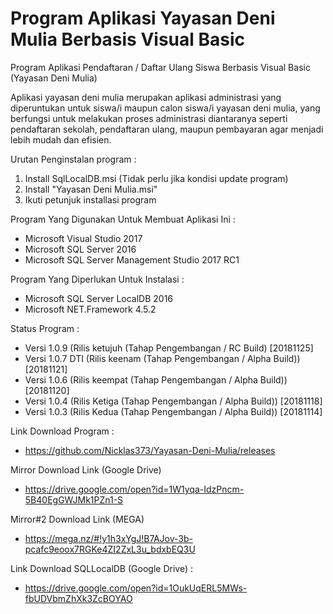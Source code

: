 # Program Aplikasi Yayasan Deni Mulia Berbasis Visual Basic

Program Aplikasi Pendaftaran / Daftar Ulang Siswa Berbasis Visual Basic (Yayasan Deni Mulia)

Aplikasi yayasan deni mulia merupakan aplikasi administrasi yang diperuntukan untuk siswa/i 
maupun calon siswa/i yayasan deni mulia, yang berfungsi untuk melakukan proses administrasi 
diantaranya seperti pendaftaran sekolah, pendaftaran ulang, maupun pembayaran agar menjadi 
lebih mudah dan efisien.

Urutan Penginstalan program :
1. Install SqlLocalDB.msi (Tidak perlu jika kondisi update program)
2. Install "Yayasan Deni Mulia.msi" 
3. Ikuti petunjuk installasi program

Program Yang Digunakan Untuk Membuat Aplikasi Ini :
- Microsoft Visual Studio 2017
- Microsoft SQL Server 2016
- Microsoft SQL Server Management Studio 2017 RC1

Program Yang Diperlukan Untuk Instalasi :
- Microsoft SQL Server LocalDB 2016
- Microsoft NET.Framework 4.5.2

Status Program :
- Versi 1.0.9 (Rilis ketujuh (Tahap Pengembangan / RC Build)
  [20181125]
- Versi 1.0.7 DTI (Rilis keenam (Tahap Pengembangan / Alpha Build))
  [20181121]
- Versi 1.0.6 (Rilis keempat (Tahap Pengembangan / Alpha Build))
  [20181120]
- Versi 1.0.4 (Rilis Ketiga (Tahap Pengembangan / Alpha Build))
  [20181118]
- Versi 1.0.3 (Rilis Kedua (Tahap Pengembangan / Alpha Build))
  [20181114]
  
Link Download Program :
- https://github.com/Nicklas373/Yayasan-Deni-Mulia/releases

Mirror Download Link (Google Drive)
- https://drive.google.com/open?id=1W1yqa-IdzPncm-5B40EgGWJMk1PZn1-S

Mirror#2 Download Link (MEGA)
- https://mega.nz/#!y1h3xYgJ!B7AJov-3b-pcafc9eoox7RGKe4ZI2ZxL3u_bdxbEQ3U

Link Download SQLLocalDB (Google Drive) :
- https://drive.google.com/open?id=1OukUqERL5MWs-fbUDVbmZhXk3ZcBOYAO
